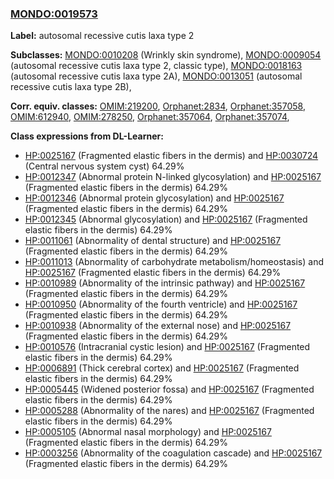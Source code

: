 
### [MONDO:0019573](http://purl.obolibrary.org/obo/MONDO_0019573)
**Label:** autosomal recessive cutis laxa type 2

**Subclasses:** [MONDO:0010208](http://purl.obolibrary.org/obo/MONDO_0010208) (Wrinkly skin syndrome), [MONDO:0009054](http://purl.obolibrary.org/obo/MONDO_0009054) (autosomal recessive cutis laxa type 2, classic type), [MONDO:0018163](http://purl.obolibrary.org/obo/MONDO_0018163) (autosomal recessive cutis laxa type 2A), [MONDO:0013051](http://purl.obolibrary.org/obo/MONDO_0013051) (autosomal recessive cutis laxa type 2B), 

**Corr. equiv. classes:** [OMIM:219200](http://purl.obolibrary.org/obo/OMIM_219200), [Orphanet:2834](http://www.orpha.net/ORDO/Orphanet_2834), [Orphanet:357058](http://www.orpha.net/ORDO/Orphanet_357058), [OMIM:612940](http://purl.obolibrary.org/obo/OMIM_612940), [OMIM:278250](http://purl.obolibrary.org/obo/OMIM_278250), [Orphanet:357064](http://www.orpha.net/ORDO/Orphanet_357064), [Orphanet:357074](http://www.orpha.net/ORDO/Orphanet_357074), 

**Class expressions from DL-Learner:**

- [HP:0025167](http://purl.obolibrary.org/obo/HP_0025167) (Fragmented elastic fibers in the dermis) and [HP:0030724](http://purl.obolibrary.org/obo/HP_0030724) (Central nervous system cyst) 64.29%
- [HP:0012347](http://purl.obolibrary.org/obo/HP_0012347) (Abnormal protein N-linked glycosylation) and [HP:0025167](http://purl.obolibrary.org/obo/HP_0025167) (Fragmented elastic fibers in the dermis) 64.29%
- [HP:0012346](http://purl.obolibrary.org/obo/HP_0012346) (Abnormal protein glycosylation) and [HP:0025167](http://purl.obolibrary.org/obo/HP_0025167) (Fragmented elastic fibers in the dermis) 64.29%
- [HP:0012345](http://purl.obolibrary.org/obo/HP_0012345) (Abnormal glycosylation) and [HP:0025167](http://purl.obolibrary.org/obo/HP_0025167) (Fragmented elastic fibers in the dermis) 64.29%
- [HP:0011061](http://purl.obolibrary.org/obo/HP_0011061) (Abnormality of dental structure) and [HP:0025167](http://purl.obolibrary.org/obo/HP_0025167) (Fragmented elastic fibers in the dermis) 64.29%
- [HP:0011013](http://purl.obolibrary.org/obo/HP_0011013) (Abnormality of carbohydrate metabolism/homeostasis) and [HP:0025167](http://purl.obolibrary.org/obo/HP_0025167) (Fragmented elastic fibers in the dermis) 64.29%
- [HP:0010989](http://purl.obolibrary.org/obo/HP_0010989) (Abnormality of the intrinsic pathway) and [HP:0025167](http://purl.obolibrary.org/obo/HP_0025167) (Fragmented elastic fibers in the dermis) 64.29%
- [HP:0010950](http://purl.obolibrary.org/obo/HP_0010950) (Abnormality of the fourth ventricle) and [HP:0025167](http://purl.obolibrary.org/obo/HP_0025167) (Fragmented elastic fibers in the dermis) 64.29%
- [HP:0010938](http://purl.obolibrary.org/obo/HP_0010938) (Abnormality of the external nose) and [HP:0025167](http://purl.obolibrary.org/obo/HP_0025167) (Fragmented elastic fibers in the dermis) 64.29%
- [HP:0010576](http://purl.obolibrary.org/obo/HP_0010576) (Intracranial cystic lesion) and [HP:0025167](http://purl.obolibrary.org/obo/HP_0025167) (Fragmented elastic fibers in the dermis) 64.29%
- [HP:0006891](http://purl.obolibrary.org/obo/HP_0006891) (Thick cerebral cortex) and [HP:0025167](http://purl.obolibrary.org/obo/HP_0025167) (Fragmented elastic fibers in the dermis) 64.29%
- [HP:0005445](http://purl.obolibrary.org/obo/HP_0005445) (Widened posterior fossa) and [HP:0025167](http://purl.obolibrary.org/obo/HP_0025167) (Fragmented elastic fibers in the dermis) 64.29%
- [HP:0005288](http://purl.obolibrary.org/obo/HP_0005288) (Abnormality of the nares) and [HP:0025167](http://purl.obolibrary.org/obo/HP_0025167) (Fragmented elastic fibers in the dermis) 64.29%
- [HP:0005105](http://purl.obolibrary.org/obo/HP_0005105) (Abnormal nasal morphology) and [HP:0025167](http://purl.obolibrary.org/obo/HP_0025167) (Fragmented elastic fibers in the dermis) 64.29%
- [HP:0003256](http://purl.obolibrary.org/obo/HP_0003256) (Abnormality of the coagulation cascade) and [HP:0025167](http://purl.obolibrary.org/obo/HP_0025167) (Fragmented elastic fibers in the dermis) 64.29%


